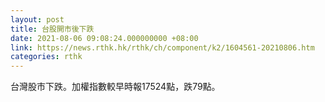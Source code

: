 ```yaml
---
layout: post
title: 台股開市後下跌
date: 2021-08-06 09:08:24.000000000 +08:00
link: https://news.rthk.hk/rthk/ch/component/k2/1604561-20210806.htm
categories: rthk
---
```


台灣股市下跌。加權指數較早時報17524點，跌79點。
